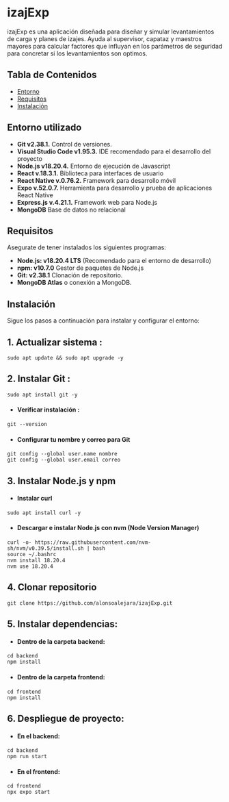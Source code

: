 # izajExp

izajExp es una aplicación diseñada para diseñar y simular levantamientos de carga y planes de izajes.
Ayuda al supervisor, capataz y maestros mayores para calcular factores
que influyan en los parámetros de seguridad para concretar si los levantamientos son optimos.

## Tabla de Contenidos

- [Entorno](#entorno)
- [Requisitos](#requisitos)
- [Instalación](#instalación)

## Entorno utilizado

- **Git v2.38.1.** Control de versiones. 
- **Visual Studio Code v1.95.3.**  IDE recomendado para el desarrollo del proyecto
- **Node.js v18.20.4.**  Entorno de ejecución de Javascript
- **React v.18.3.1.**  Biblioteca para interfaces de usuario
- **React Native v.0.76.2.**  Framework para desarrollo móvil
- **Expo v.52.0.7.**  Herramienta para desarrollo y prueba de aplicaciones React Native
- **Express.js v.4.21.1.**  Framework web para Node.js
- **MongoDB** Base de datos no relacional

## Requisitos

Asegurate de tener instalados los siguientes programas:

- **Node.js: v18.20.4 LTS**  (Recomendado para el entorno de desarrollo)
- **npm: v10.7.0** Gestor de paquetes de Node.js 
- **Git: v2.38.1** Clonación de repositorio.
- **MongoDB Atlas** o conexión a MongoDB.

## Instalación

Sigue los pasos a continuación para instalar y configurar el entorno:

## 1.  Actualizar sistema :
~~~
sudo apt update && sudo apt upgrade -y
~~~

## 2. Instalar Git : 
~~~
sudo apt install git -y
~~~
- #### Verificar instalación :
~~~
git --version
~~~
- #### Configurar tu nombre y correo para Git
~~~
git config --global user.name nombre
git config --global user.email correo
~~~

## 3. Instalar Node.js y npm

- #### Instalar curl
~~~
sudo apt install curl -y
~~~ 

- #### Descargar e instalar Node.js con nvm (Node Version Manager)
~~~
curl -o- https://raw.githubusercontent.com/nvm-sh/nvm/v0.39.5/install.sh | bash
source ~/.bashrc
nvm install 18.20.4
nvm use 18.20.4 
~~~

## 4. Clonar repositorio
~~~
git clone https://github.com/alonsoalejara/izajExp.git
~~~

## 5. Instalar dependencias:

- #### Dentro de la carpeta backend:
~~~
cd backend
npm install
~~~

- #### Dentro de la carpeta frontend:
~~~
cd frontend
npm install
~~~

## 6. Despliegue de proyecto:

- #### En el backend:
~~~
cd backend
npm run start
~~~

- #### En el frontend:
~~~
cd frontend
npx expo start
~~~